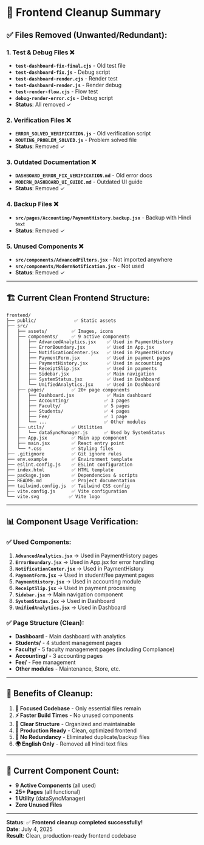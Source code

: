 # 🧹 Frontend Cleanup Summary

## ✅ **Files Removed (Unwanted/Redundant):**

### **1. Test & Debug Files** ❌
- **`test-dashboard-fix-final.cjs`** - Old test file
- **`test-dashboard-fix.js`** - Debug script 
- **`test-dashboard-render.cjs`** - Render test
- **`test-dashboard-render.js`** - Render debug
- **`test-render-flow.cjs`** - Flow test
- **`debug-render-error.cjs`** - Debug script
- **Status**: All removed ✓

### **2. Verification Files** ❌  
- **`ERROR_SOLVED_VERIFICATION.js`** - Old verification script
- **`ROUTING_PROBLEM_SOLVED.js`** - Problem solved file
- **Status**: Removed ✓

### **3. Outdated Documentation** ❌
- **`DASHBOARD_ERROR_FIX_VERIFICATION.md`** - Old error docs
- **`MODERN_DASHBOARD_UI_GUIDE.md`** - Outdated UI guide
- **Status**: Removed ✓

### **4. Backup Files** ❌
- **`src/pages/Accounting/PaymentHistory.backup.jsx`** - Backup with Hindi text
- **Status**: Removed ✓

### **5. Unused Components** ❌
- **`src/components/AdvancedFilters.jsx`** - Not imported anywhere
- **`src/components/ModernNotification.jsx`** - Not used
- **Status**: Removed ✓

---

## 🏗️ **Current Clean Frontend Structure:**

```
frontend/
├── public/              ✅ Static assets
├── src/
│   ├── assets/         ✅ Images, icons
│   ├── components/     ✅ 9 active components
│   │   ├── AdvancedAnalytics.jsx    ✅ Used in PaymentHistory
│   │   ├── ErrorBoundary.jsx        ✅ Used in App.jsx
│   │   ├── NotificationCenter.jsx   ✅ Used in PaymentHistory
│   │   ├── PaymentForm.jsx          ✅ Used in payment pages
│   │   ├── PaymentHistory.jsx       ✅ Used in accounting
│   │   ├── ReceiptSlip.jsx          ✅ Used in payments
│   │   ├── Sidebar.jsx              ✅ Main navigation
│   │   ├── SystemStatus.jsx         ✅ Used in Dashboard
│   │   └── UnifiedAnalytics.jsx     ✅ Used in Dashboard
│   ├── pages/          ✅ 20+ page components
│   │   ├── Dashboard.jsx            ✅ Main dashboard
│   │   ├── Accounting/             ✅ 3 pages
│   │   ├── Faculty/                ✅ 5 pages
│   │   ├── Students/               ✅ 4 pages
│   │   ├── Fee/                    ✅ 1 page
│   │   └── ...                     ✅ Other modules
│   ├── utils/          ✅ Utilities
│   │   └── dataSyncManager.js      ✅ Used by SystemStatus
│   ├── App.jsx         ✅ Main app component
│   ├── main.jsx        ✅ React entry point
│   └── *.css           ✅ Styling files
├── .gitignore          ✅ Git ignore rules
├── env.example         ✅ Environment template
├── eslint.config.js    ✅ ESLint configuration
├── index.html          ✅ HTML template
├── package.json        ✅ Dependencies & scripts
├── README.md           ✅ Project documentation
├── tailwind.config.js  ✅ Tailwind CSS config
├── vite.config.js      ✅ Vite configuration
└── vite.svg           ✅ Vite logo
```

---

## 📊 **Component Usage Verification:**

### **✅ Used Components:**
1. **`AdvancedAnalytics.jsx`** → Used in PaymentHistory pages
2. **`ErrorBoundary.jsx`** → Used in App.jsx for error handling  
3. **`NotificationCenter.jsx`** → Used in PaymentHistory
4. **`PaymentForm.jsx`** → Used in student/fee payment pages
5. **`PaymentHistory.jsx`** → Used in accounting module
6. **`ReceiptSlip.jsx`** → Used in payment processing
7. **`Sidebar.jsx`** → Main navigation component
8. **`SystemStatus.jsx`** → Used in Dashboard
9. **`UnifiedAnalytics.jsx`** → Used in Dashboard

### **✅ Page Structure (Clean):**
- **Dashboard** - Main dashboard with analytics
- **Students/** - 4 student management pages
- **Faculty/** - 5 faculty management pages (including Compliance)
- **Accounting/** - 3 accounting pages
- **Fee/** - Fee management
- **Other modules** - Maintenance, Store, etc.

---

## 🚀 **Benefits of Cleanup:**

1. **🎯 Focused Codebase** - Only essential files remain
2. **⚡ Faster Build Times** - No unused components
3. **📝 Clear Structure** - Organized and maintainable
4. **🔧 Production Ready** - Clean, optimized frontend
5. **🧹 No Redundancy** - Eliminated duplicate/backup files
6. **🌍 English Only** - Removed all Hindi text files

---

## 🎉 **Current Component Count:**
- **9 Active Components** (all used)
- **25+ Pages** (all functional)
- **1 Utility** (dataSyncManager)
- **Zero Unused Files**

---

**Status**: ✅ **Frontend cleanup completed successfully!**  
**Date**: July 4, 2025  
**Result**: Clean, production-ready frontend codebase
